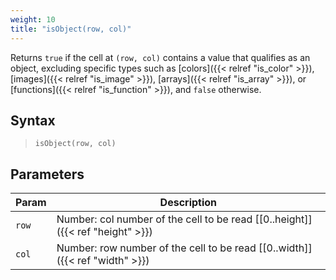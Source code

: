 ```yaml
---
weight: 10
title: "isObject(row, col)"
---
```


Returns `true` if the cell at `(row, col)` contains a value that qualifies as an object, excluding specific types such as [colors]({{< relref "is_color" >}}), [images]({{< relref "is_image" >}}), [arrays]({{< relref "is_array" >}}), or [functions]({{< relref "is_function" >}}), and `false` otherwise.

## Syntax

> `isObject(row, col)`

## Parameters

| Param    | Description                                                                     |
|----------|---------------------------------------------------------------------------------|
| `row`    | Number: col number of the cell to be read [\[0..height\]]({{< ref "height" >}}) |
| `col`    | Number: row number of the cell to be read [\[0..width\]]({{< ref "width" >}})   |